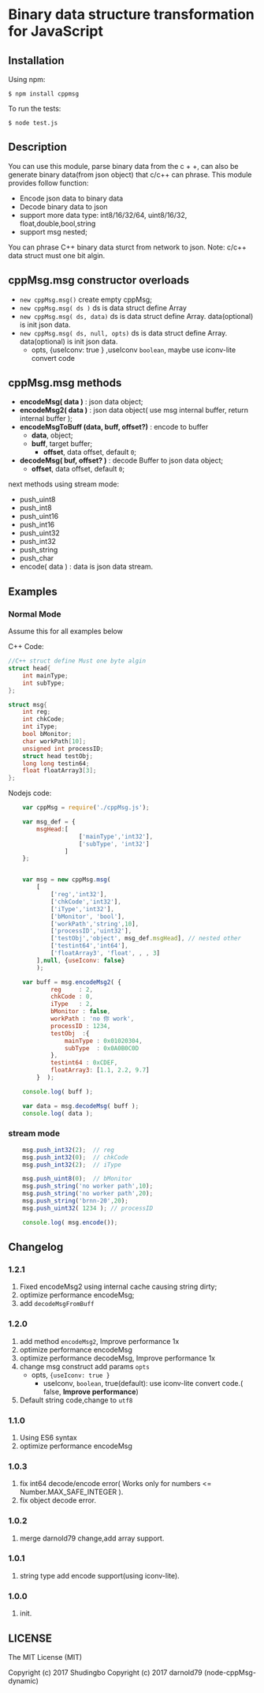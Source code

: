# Binary data structure transformation for JavaScript

## Installation

Using npm:

    $ npm install cppmsg

To run the tests:

    $ node test.js

## Description
You can use this module, parse binary data from the c + +, can also be generate binary data(from json object) that c/c++ can phrase.
This module provides follow function:
  - Encode json data to binary data
  - Decode binary data to json
  - support more data type: int8/16/32/64, uint8/16/32, float,double,bool,string
  - support msg nested;
  
  You can phrase C++ binary data sturct from network to json.
  Note: c/c++ data struct must one bit algin.  

## cppMsg.msg constructor overloads
- `new cppMsg.msg()` create empty cppMsg;
- `new cppMsg.msg( ds )` ds is data struct define Array
- `new cppMsg.msg( ds, data)` ds is data struct define Array. data(optional) is init json data.
- `new cppMsg.msg( ds, null, opts)` ds is data struct define Array. data(optional) is init json data. 
  * opts, {useIconv: true } ,useIconv `boolean`,  maybe use iconv-lite convert code

## cppMsg.msg methods
- **encodeMsg( data )** : json data object;
- **encodeMsg2( data )** : json data object( use msg internal buffer, return internal buffer );
- **encodeMsgToBuff (data, buff, offset?)** : encode to buffer 
  * **data**, object;
  * **buff**, target buffer;
	* **offset**, data offset, default `0`;
- **decodeMsg( buf, offset? )**  : decode Buffer to json data object; 
  * **offset**, data offset, default `0`;

next methods using stream mode:
- push_uint8
- push_int8
- push_uint16
- push_int16
- push_uint32
- push_int32
- push_string
- push_char
- encode( data ) : data is json data stream.

## Examples

### Normal Mode
Assume this for all examples below

C++ Code:
```c++
//C++ struct define Must one byte algin
struct head{
	int mainType;
    int subType;
};

struct msg{
	int reg;
    int chkCode;
    int iType;
    bool bMonitor;
    char workPath[10];
    unsigned int processID;
    struct head testObj;
    long long testin64;
	float floatArray3[3];
};
```
Nodejs code:
```js
	var cppMsg = require('./cppMsg.js');

	var msg_def = {
		msgHead:[
					['mainType','int32'],
					['subType', 'int32']
				]
	};


	var msg = new cppMsg.msg(
		[
			['reg','int32'],
			['chkCode','int32'],
			['iType','int32'],
			['bMonitor', 'bool'],
			['workPath','string',10],
			['processID','uint32'],
			['testObj','object', msg_def.msgHead], // nested other
			['testint64','int64'],
			['floatArray3', 'float', , , 3]
		],null, {useIconv: false}
		);

	var buff = msg.encodeMsg2( {
			reg     : 2,
			chkCode : 0,
			iType   : 2,
			bMonitor : false,
			workPath : 'no 你 work',
			processID : 1234,
			testObj  :{
				mainType : 0x01020304,
				subType  : 0x0A0B0C0D
			},
			testint64 : 0xCDEF,
			floatArray3: [1.1, 2.2, 9.7]
		}  );

	console.log( buff );

	var data = msg.decodeMsg( buff );
	console.log( data );
```

### stream mode
```js
	msg.push_int32(2);  // reg
	msg.push_int32(0);  // chkCode
	msg.push_int32(2);  // iType

	msg.push_uint8(0);  // bMonitor
	msg.push_string('no worker path',10);
	msg.push_string('no worker path',20);
	msg.push_string('brnn-20',20);
	msg.push_uint32( 1234 ); // processID

	console.log( msg.encode());
```
## Changelog
### 1.2.1
 1. Fixed encodeMsg2 using internal cache causing string dirty;
 1. optimize performance encodeMsg;
 1. add `decodeMsgFromBuff`

### 1.2.0
 1. add method `encodeMsg2`, Improve performance 1x
 1. optimize performance encodeMsg
 1. optimize performance decodeMsg, Improve performance 1x
 1. change msg construct add params `opts`
	* opts, `{useIconv: true }`
		* useIconv, `boolean`, true(default): use iconv-lite convert code.( false, __Improve performance__)
 1. Default string code,change to `utf8`

### 1.1.0
 1. Using ES6 syntax
 2. optimize performance encodeMsg

### 1.0.3
 1. fix int64 decode/encode error( Works only for numbers <= Number.MAX_SAFE_INTEGER ).
 2. fix object decode error.
### 1.0.2
 1. merge darnold79 change,add array support.

### 1.0.1
 1. string type add encode support(using iconv-lite). 

### 1.0.0
 1. init.
   
   
## LICENSE

The MIT License (MIT)

Copyright (c) 2017 Shudingbo
Copyright (c) 2017 darnold79 (node-cppMsg-dynamic)
